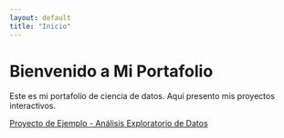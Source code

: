 ```yaml
---
layout: default
title: "Inicio"
---
```


# Bienvenido a Mi Portafolio

Este es mi portafolio de ciencia de datos. Aquí presento mis proyectos interactivos.

[Proyecto de Ejemplo - Análisis Exploratorio de Datos](./proyectos/proyecto1.md)
